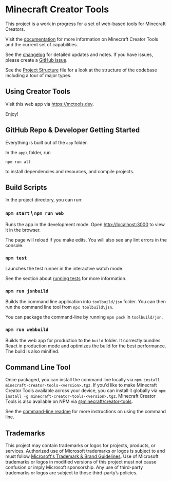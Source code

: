 # Minecraft Creator Tools

This project is a work in progress for a set of web-based tools for Minecraft Creators.

Visit the [documentation](https://mctools.dev/docs/) for more information on Minecraft Creator Tools and the current set of capabilities.

See the [changelog](CHANGELOG.md) for detailed updates and notes. If you have issues, please create a [GitHub issue](https://github.com/Mojang/minecraft-creator-tools/issues).

See the [Project Structure](ProjectStructure.md) file for a look at the structure of the codebase including a tour of major types.

## Using Creator Tools

Visit this web app via <https://mctools.dev>.

Enjoy!

## GitHub Repo & Developer Getting Started

Everything is built out of the `app` folder.

In the `app\` folder, run

```dotnetcli
npm run all
```

to install dependencies and resources, and compile projects.

## Build Scripts

In the project directory, you can run:

### `npm start` \ `npm run web`

Runs the app in the development mode.
Open [http://localhost:3000](http://localhost:3000) to view it in the browser.

The page will reload if you make edits. You will also see any lint errors in the console.

### `npm test`

Launches the test runner in the interactive watch mode.

See the section about [running tests](https://facebook.github.io/create-react-app/docs/running-tests) for more information.

### `npm run jsnbuild`

Builds the command line application into `toolbuild/jsn` folder. You can then run the command line tool from `npx toolbuild\jsn`.

You can package the command-line by running `npm pack` in `toolbuild/jsn`.

### `npm run webbuild`

Builds the web app for production to the `build` folder. It correctly bundles React in production mode and optimizes the build for the best performance. The build is also minified.

## Command Line Tool

Once packaged, you can install the command line locally via `npm install minecraft-creator-tools-<version>.tgz`. If you'd like to make Minecraft Creator Tools available across your device, you can install it globally via `npm install -g minecraft-creator-tools-<version>.tgz`. Minecraft Creator Tools is also available on NPM via [@minecraft/creator-tools](https://aka.ms/mctnpm).

See the [command-line readme](./app/jsnode/README.md) for more instructions on using the command line.

## Trademarks

This project may contain trademarks or logos for projects, products, or services. Authorized use of Microsoft trademarks or logos is subject to and must follow [Microsoft's Trademark & Brand Guidelines](https://www.microsoft.com/legal/intellectualproperty/trademarks/usage/general). Use of Microsoft trademarks or logos in modified versions of this project must not cause confusion or imply Microsoft sponsorship. Any use of third-party trademarks or logos are subject to those third-party’s policies.
